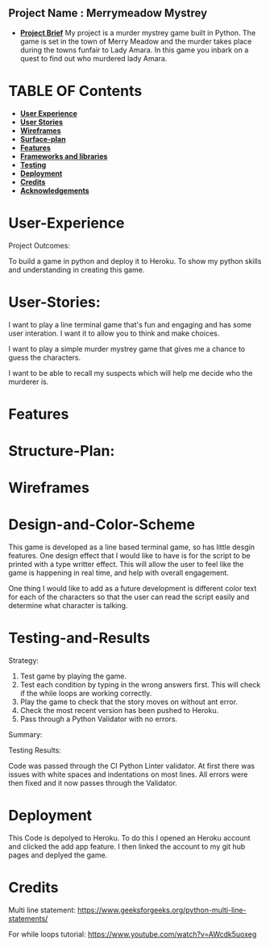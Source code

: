 
## Project Name : Merrymeadow Mystrey

* [**Project Brief**](#Project-Brief)
My project is a murder mystrey game built in Python. The game is set in the town of Merry Meadow and the murder takes place during the towns funfair to Lady Amara. In this game you inbark on a quest to find out who murdered lady Amara. 

# **TABLE OF Contents**

* [**User Experience** ](#User-experienceX)
* [**User Stories**](#User-Stories)
* [**Wireframes** ](#Wireframes)
* [**Surface-plan**](#Surface-plan)
* [**Features** ](#Features)
* [**Frameworks and libraries**](#Framewores-and-Liberies)
* [ **Testing**](#Testing)
* [ **Deployment**](#Deployment)
* [**Credits** ](#Credits)
* [**Acknowledgements** ](#Acknowledgements)

# User-Experience 
Project Outcomes:

To build a game in python and deploy it to Heroku. 
To show my python skills and understanding in creating this game. 

# User-Stories:
I want to play a line terminal game that's fun and engaging and has some user interation. I want it to allow you to think and make choices.

I want to play a simple murder mystrey game that gives me a chance to guess the characters.

I want to be able to recall my suspects which will help me decide who the murderer is. 

# Features 

# Structure-Plan:

# Wireframes 

# Design-and-Color-Scheme

This game is developed as a line based terminal game, so has little desgin features.
One design effect that I would like to have is for the script to be printed with a type writter effect. This will allow the user to feel like the game is happening in real time, and help with overall engagement.

One thing I would like to add as a future development is different color text for each of the characters so that the user can read the script easily and determine what character is talking.

# Testing-and-Results 
Strategy:
1. Test game by playing the game.
2. Test each condition by typing in the wrong answers first. This will check if the while loops are working correctly.
3. Play the game to check that the story moves on without ant error. 
4. Check the most recent version has been pushed to Heroku.
5. Pass through a Python Validator with no errors.

Summary:

Testing Results:

Code was passed through the CI Python Linter validator. 
At first there was issues with white spaces and indentations on most lines. 
All errors were then fixed and it now passes through the Validator.

# Deployment 
This Code is depolyed to Heroku. 
To do this I opened an Heroku account and clicked the add app feature. I then linked the account to my git hub pages and deplyed the game.

# Credits 

Multi line statement: 
https://www.geeksforgeeks.org/python-multi-line-statements/

For while loops tutorial:
https://www.youtube.com/watch?v=AWcdk5uoxeg